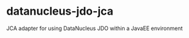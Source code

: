 datanucleus-jdo-jca
===================

JCA adapter for using DataNucleus JDO within a JavaEE environment
